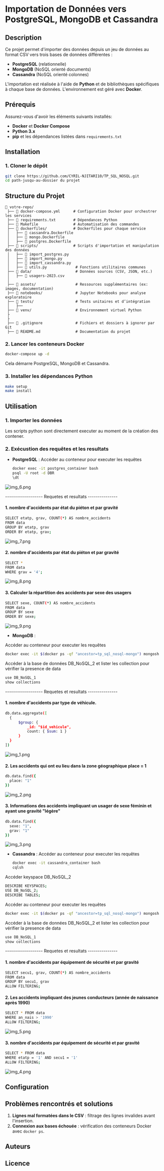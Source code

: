 # Importation de Données vers PostgreSQL, MongoDB et Cassandra

## Description
Ce projet permet d'importer des données depuis un jeu de données au format CSV vers trois bases de données différentes :
- **PostgreSQL** (relationnelle)
- **MongoDB** (NoSQL orienté documents)
- **Cassandra** (NoSQL orienté colonnes)

L'importation est réalisée à l'aide de **Python** et de bibliothèques spécifiques à chaque base de données. L'environnement est géré avec **Docker**.

## Prérequis
Assurez-vous d'avoir les éléments suivants installés:
- **Docker** et **Docker Compose**
- **Python 3.x**
- **pip** et les dépendances listées dans `requirements.txt`

## Installation
### 1. Cloner le dépôt
```sh
git clone https://github.com/CYRIL-NJITARI10/TP_SQL_NOSQL.git
cd path-jusqu-au-dossier du projet
```

## Structure du Projet

```
📂 votre-repo/
 ├── 📄 docker-compose.yml      # Configuration Docker pour orchestrer les services
 ├── 📄 requirements.txt        # Dépendances Python
 ├── 📄 Makefile                # Automatisation des commandes
 ├── 📂 dockerfiles/            # Dockerfiles pour chaque service
 │   ├── 📄 cassandra.Dockerfile
 │   ├── 📄 mongo.Dockerfile
 │   ├── 📄 postgres.Dockerfile
 ├── 📂 scripts/                # Scripts d'importation et manipulation des données
 │   ├── 📄 import_postgres.py
 │   ├── 📄 import_mongo.py
 │   ├── 📄 import_cassandra.py
 │   ├── 📄 utils.py             # Fonctions utilitaires communes
 ├── 📂 data/                    # Données sources (CSV, JSON, etc.)
 │   ├── 📄 usagers-2023.csv
 │   
 ├── 📂 assets/                  # Ressources supplémentaires (ex: images, documentation)
 ├── 📂 notebooks/               # Jupyter Notebooks pour analyse exploratoire
 ├── 📂 tests/                   # Tests unitaires et d’intégration
 │   ├── 
 ├── 📂 venv/                    # Environnement virtuel Python
 ├
 ├
 ├── 📄 .gitignore               # Fichiers et dossiers à ignorer par Git
 ├── 📄 README.md                # Documentation du projet
```

### 2. Lancer les conteneurs Docker
```sh
docker-compose up -d
```
Cela démarre PostgreSQL, MongoDB et Cassandra.

### 3. Installer les dépendances Python
```sh
make setup
make install
```

## Utilisation
### 1. Importer les données

Les scripts python sont directement executer au moment de la création des contener.

### 2. Exécustion des requêtes et les resultats
- **PostgreSQL** :
Accéder au conteneur pour executer les requêtes 

  ```sh
  docker exec -it postgres_container bash
  psql -U root -d DBR
  \dt
  ```
  
![img_6.png](assets/images/img_6.png)

------------------- Requetes et resultats ---------------

#### 1.  nombre d'accidents par état du piéton et par gravité

  ```sh
SELECT etatp, grav, COUNT(*) AS nombre_accidents
FROM data
GROUP BY etatp, grav
ORDER BY etatp, grav;
  ```

![img_7.png](assets/images/img_7.png)

#### 2.  nombre d'accidents par état du piéton et par gravité

  ```sh
SELECT *
FROM data
WHERE grav = '4';
  ```
![img_8.png](assets/images/img_8.png)

#### 3.  Calculer la répartition des accidents par sexe des usagers

  ```sh
SELECT sexe, COUNT(*) AS nombre_accidents
FROM data
GROUP BY sexe
ORDER BY sexe;
  ```
![img_9.png](assets/images/img_9.png)

- **MongoDB** :

Accéder au conteneur pour executer les requêtes 

  ```sh
  docker exec -it $(docker ps -qf "ancestor=tp_sql_nosql-mongo") mongosh
  ```
Accéder à la base de données DB_NoSQL_2 et lister les collection pour vérifier la presence de data

  ```sh
use DB_NoSQL_1
show collections
  ```

------------------- Requetes et resultats ---------------

#### 1. nombre d'accidents par type de véhicule. 

  ```sh
db.data.aggregate([
    {
        $group: {
            _id: "$id_vehicule",  
            count: { $sum: 1 }     
        }
    }
])
  ```
![img_1.png](assets/images/img_1.png)

#### 2. Les accidents qui ont eu lieu dans la zone géographique place = 1 

  ```sh
db.data.find({
    place: "1"   
})
  ```
![img_2.png](assets/images/img_2.png)


#### 3. Informations des accidents impliquant un usager de sexe féminin et ayant une gravité "légère"

  ```sh
db.data.find({
    sexe: "1",   
    grav: "1"   
})
  ```
![img_3.png](assets/images/img_3.png)

- **Cassandra** :
Accéder au conteneur pour executer les requêtes 

  ```sh
  docker exec -it cassandra_container bash
  cqlsh
  ```
Accéder keyspace  DB_NoSQL_2  

 ```sh
DESCRIBE KEYSPACES;
USE DB_NoSQL_2;
DESCRIBE TABLES;
  ```
Accéder au conteneur pour executer les requêtes 

  ```sh
  docker exec -it $(docker ps -qf "ancestor=tp_sql_nosql-mongo") mongosh
  ```
Accéder à la base de données DB_NoSQL_2 et lister les collection pour vérifier la presence de data

  ```sh
use DB_NoSQL_1
show collections
  ```

------------------- Requetes et resultats ---------------

#### 1. nombre d'accidents par équipement de sécurité et par gravité

  ```sh
SELECT secu1, grav, COUNT(*) AS nombre_accidents
FROM data
GROUP BY secu1, grav
ALLOW FILTERING;
  ```

#### 2. Les accidents impliquant des jeunes conducteurs (année de naissance après 1990)

  ```sh
SELECT * FROM data
WHERE an_nais > '1990'
ALLOW FILTERING;
  ```
![img_5.png](assets/images/img_5.png)

#### 3. nombre d'accidents par équipement de sécurité et par gravité

  ```sh
SELECT * FROM data
WHERE etatp = '1' AND secu1 = '1'
ALLOW FILTERING;
  ```

![img_4.png](assets/images/img_4.png)


## Configuration



## Problèmes rencontrés et solutions
1. **Lignes mal formatées dans le CSV** : filtrage des lignes invalides avant l'insertion.
2. **Connexion aux bases échouée** : vérification des conteneurs Docker avec `docker ps`.

## Auteurs


## Licence

